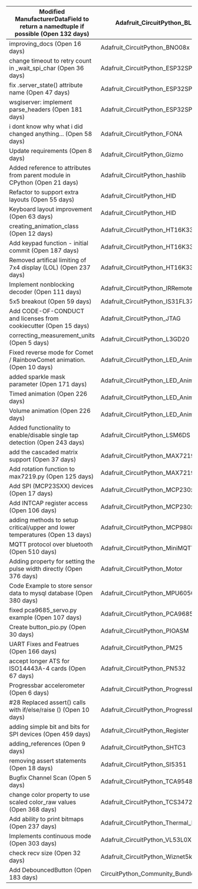 | Modified ManufacturerDataField to return a namedtuple if possible (Open 132 days)             | Adafruit_CircuitPython_BLE             | NO  |
|-----------------------------------------------------------------------------------------------|----------------------------------------|-----|
| improving_docs (Open 16 days)                                                                 | Adafruit_CircuitPython_BNO08x          | NO  |
| change timeout to retry count in _wait_spi_char (Open 36 days)                                | Adafruit_CircuitPython_ESP32SPI        | OK  |
| fix .server_state() attribute name (Open 47 days)                                             | Adafruit_CircuitPython_ESP32SPI        | OK  |
| wsgiserver: implement parse_headers (Open 181 days)                                           | Adafruit_CircuitPython_ESP32SPI        | OK  |
| i dont know why what i did changed anything... (Open 58 days)                                 | Adafruit_CircuitPython_FONA            | NO  |
| Update requirements (Open 8 days)                                                             | Adafruit_CircuitPython_Gizmo           | NO  |
| Added reference to attributes from parent module in CPython (Open 21 days)                    | Adafruit_CircuitPython_hashlib         | NO  |
| Refactor to support extra layouts (Open 55 days)                                              | Adafruit_CircuitPython_HID             | NO  |
| Keyboard layout improvement (Open 63 days)                                                    | Adafruit_CircuitPython_HID             | NO  |
| creating_animation_class (Open 12 days)                                                       | Adafruit_CircuitPython_HT16K33         | UNK |
| Add keypad function - initial commit (Open 187 days)                                          | Adafruit_CircuitPython_HT16K33         | NO  |
| Removed artifical limiting of 7x4 display (LOL) (Open 237 days)                               | Adafruit_CircuitPython_HT16K33         | NO  |
| Implement nonblocking decoder (Open 111 days)                                                 | Adafruit_CircuitPython_IRRemote        | NO  |
| 5x5 breakout (Open 59 days)                                                                   | Adafruit_CircuitPython_IS31FL3731      | NO  |
| Add CODE-OF-CONDUCT and licenses from cookiecutter (Open 15 days)                             | Adafruit_CircuitPython_JTAG            | NO  |
| correcting_measurement_units (Open 5 days)                                                    | Adafruit_CircuitPython_L3GD20          | OK  |
| Fixed reverse mode for Comet / RainbowComet animation. (Open 10 days)                         | Adafruit_CircuitPython_LED_Animation   | NO  |
| added sparkle mask parameter  (Open 171 days)                                                 | Adafruit_CircuitPython_LED_Animation   | NO  |
| Timed animation (Open 226 days)                                                               | Adafruit_CircuitPython_LED_Animation   | NO  |
| Volume animation (Open 226 days)                                                              | Adafruit_CircuitPython_LED_Animation   | NO  |
| Added functionality to enable/disable single tap detection (Open 243 days)                    | Adafruit_CircuitPython_LSM6DS          | OK  |
| add the cascaded matrix support (Open 37 days)                                                | Adafruit_CircuitPython_MAX7219         | NO  |
| Add rotation function to max7219.py (Open 125 days)                                           | Adafruit_CircuitPython_MAX7219         | NO  |
| Add SPI (MCP23SXX) devices (Open 17 days)                                                     | Adafruit_CircuitPython_MCP230xx        | NO  |
| Add INTCAP register access (Open 106 days)                                                    | Adafruit_CircuitPython_MCP230xx        | NO  |
| adding methods to setup critical/upper and lower temperatures (Open 13 days)                  | Adafruit_CircuitPython_MCP9808         | OK  |
| MQTT protocol over bluetooth (Open 510 days)                                                  | Adafruit_CircuitPython_MiniMQTT        | NO  |
| Adding property for setting the pulse width directly (Open 376 days)                          | Adafruit_CircuitPython_Motor           | NO  |
| Code Example to store sensor data to mysql database (Open 380 days)                           | Adafruit_CircuitPython_MPU6050         | N/A |
| fixed pca9685_servo.py example (Open 107 days)                                                | Adafruit_CircuitPython_PCA9685         | YES |
| Create button_pio.py (Open 30 days)                                                           | Adafruit_CircuitPython_PIOASM          | NO  |
| UART Fixes and Featrues (Open 166 days)                                                       | Adafruit_CircuitPython_PM25            | NO  |
| accept longer ATS for ISO14443A-4 cards (Open 67 days)                                        | Adafruit_CircuitPython_PN532           | NO  |
| Progressbar accelerometer (Open 6 days)                                                       | Adafruit_CircuitPython_ProgressBar     | OK  |
| #28 Replaced assert() calls with if/else/raise () (Open 10 days)                              | Adafruit_CircuitPython_ProgressBar     | OK  |
| adding simple bit and bits for SPI devices (Open 459 days)                                    | Adafruit_CircuitPython_Register        | OK  |
| adding_references (Open 9 days)                                                               | Adafruit_CircuitPython_SHTC3           | OK  |
| removing assert statements (Open 18 days)                                                     | Adafruit_CircuitPython_SI5351          | OK  |
| Bugfix Channel Scan (Open 5 days)                                                             | Adafruit_CircuitPython_TCA9548A        | OK  |
| change color property to use scaled color_raw values (Open 368 days)                          | Adafruit_CircuitPython_TCS34725        | OK  |
| Add ability to print bitmaps (Open 237 days)                                                  | Adafruit_CircuitPython_Thermal_Printer | YES |
| Implements continuous mode (Open 303 days)                                                    | Adafruit_CircuitPython_VL53L0X         | NO  |
| check recv size (Open 32 days)                                                                | Adafruit_CircuitPython_Wiznet5k        | NO  |
| Add DebouncedButton (Open 183 days)                                                           | CircuitPython_Community_Bundle         | NO  |
